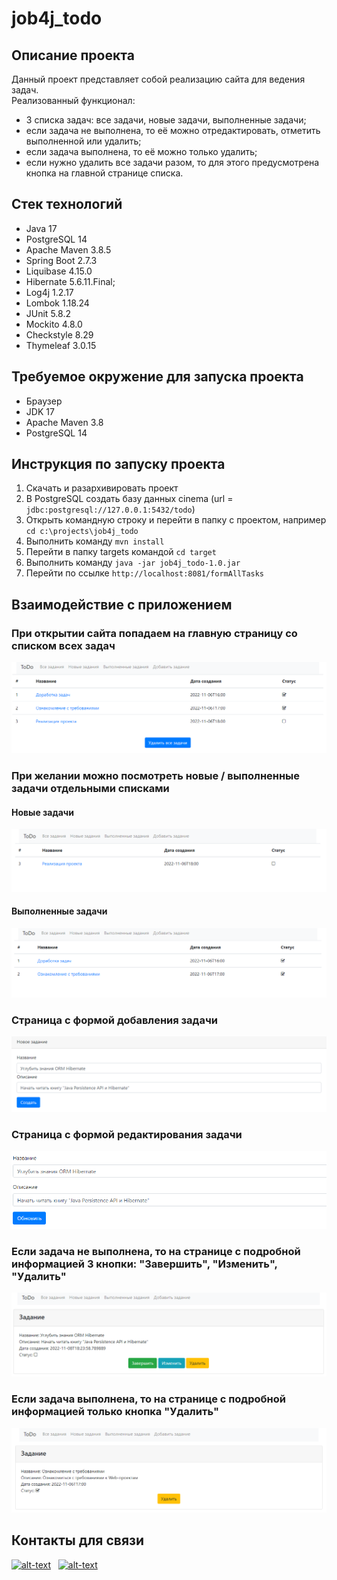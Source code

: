 # job4j_todo

## Описание проекта
Данный проект представляет собой реализацию сайта для ведения задач.  
Реализованный функционал:
* 3 списка задач: все задачи, новые задачи, выполненные задачи;
* если задача не выполнена, то её можно отредактировать, отметить выполненной или удалить;
* если задача выполнена, то её можно только удалить;
* если нужно удалить все задачи разом, то для этого предусмотрена кнопка на главной странице списка.

## Стек технологий
* Java 17
* PostgreSQL 14
* Apache Maven 3.8.5
* Spring Boot 2.7.3
* Liquibase 4.15.0
* Hibernate 5.6.11.Final;
* Log4j 1.2.17
* Lombok 1.18.24
* JUnit 5.8.2
* Mockito 4.8.0
* Checkstyle 8.29
* Thymeleaf 3.0.15

## Требуемое окружение для запуска проекта
* Браузер
* JDK 17
* Apache Maven 3.8
* PostgreSQL 14

## Инструкция по запуску проекта
1) Скачать и разархивировать проект
2) В PostgreSQL создать базу данных cinema (url = `jdbc:postgresql://127.0.0.1:5432/todo`)
3) Открыть командную строку и перейти в папку с проектом, например `cd c:\projects\job4j_todo`
4) Выполнить команду `mvn install`
5) Перейти в папку targets командой `cd target`
6) Выполнить команду `java -jar job4j_todo-1.0.jar`
7) Перейти по ссылке `http://localhost:8081/formAllTasks`

## Взаимодействие с приложением

### При открытии сайта попадаем на главную страницу со списком всех задач
![img.png](img/allTasks.png)

### При желании можно посмотреть новые / выполненные задачи отдельными списками
#### Новые задачи
![img.png](img/newTasks.png)
#### Выполненные задачи
![img.png](img/completedTasks.png)

### Страница с формой добавления задачи
![img.png](img/addTask.png)

### Страница с формой редактирования задачи
![img.png](img/modifyTask.png)

### Если задача не выполнена, то на странице с подробной информацией 3 кнопки: "Завершить", "Изменить", "Удалить"
![img.png](img/notCompletedTaskInfo.png)

### Если задача выполнена, то на странице с подробной информацией только кнопка "Удалить"
![img.png](img/completedTaskInfo.png)

## Контакты для связи
[![alt-text](https://img.shields.io/badge/-telegram-grey?style=flat&logo=telegram&logoColor=white)](https://t.me/mr_bond_63)&nbsp;&nbsp;
[![alt-text](https://img.shields.io/badge/@%20email-005FED?style=flat&logo=mail&logoColor=white)](mailto:denfort50@yandex.ru)&nbsp;&nbsp;

